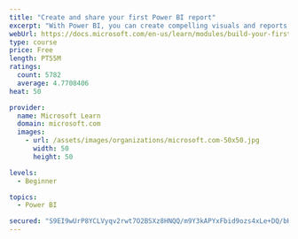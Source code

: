 ```yaml
---
title: "Create and share your first Power BI report"
excerpt: "With Power BI, you can create compelling visuals and reports. In this module, you learn how to use Power BI Desktop to connect to data, build visuals, and create a report that you can share with others in your organization. You then learn how to publish the report to the Power BI service, so that others can see your insights and benefit from your work."
webUrl: https://docs.microsoft.com/en-us/learn/modules/build-your-first-power-bi-report/
type: course
price: Free
length: PT55M
ratings:
  count: 5782
  average: 4.7708406
heat: 50

provider:
  name: Microsoft Learn
  domain: microsoft.com
  images:
    - url: /assets/images/organizations/microsoft.com-50x50.jpg
      width: 50
      height: 50

levels:
  - Beginner

topics:
  - Power BI

secured: "S9EI9wUrP8YCLVyqv2rwt7O2BSXz8HNQQ/m9Y3kAPYxFbid9ozs4xLe+DQ/bHSXkJJQDfDo95eH5Q7poJypGz8BjVNY2I7pAdp42DDweFwOJPcFudnDA4A13ynHKtN1nSA70YpuFN1qyMrsZnzWRlh0yHoOpJjrqFMbhUpXOR0anFKWBEEEgY6kDioSdVp0Y2/XqhUIUavNSWcgb+sGjdBVkhw7aMrjnbrMZ4k37J5P1h88+9v+9EyfKfNOgbi7OoyRvD11Y7MZP6e9vM69FozHfG1gSa/wd7hi5KSqKzMWmy1SbTENMP4yP6gGSzIYZZ3UC2NM7dK7iIUKMTaKibtGcqx4Pz/ThCYAGYCnV+VTwscoa/bTKtVAeZ3DtqL/WIrV4ETHG7E95XZusNzUqxc9nSDkCafQefZi1h7k25yg=;tax1DO/QQc//m//nxYaF8Q=="
---
```


